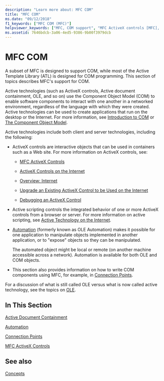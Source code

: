 ```yaml
---
description: "Learn more about: MFC COM"
title: "MFC COM"
ms.date: "09/12/2018"
f1_keywords: ["MFC COM (MFC)"]
helpviewer_keywords: ["MFC, COM support", "MFC ActiveX controls [MFC], COM support in MFC", "MFC COM [MFC]", "ActiveX controls [MFC], COM object model", "Active technology [MFC]", "COM [MFC], MFC support"]
ms.assetid: 7646bdcb-3a06-4ed5-9386-9b00f3979dcb
---
```

# MFC COM

A subset of MFC is designed to support COM, while most of the Active Template Library (ATL) is designed for COM programming. This section of topics describes MFC's support for COM.

Active technologies (such as ActiveX controls, Active document containment, OLE, and so on) use the Component Object Model (COM) to enable software components to interact with one another in a networked environment, regardless of the language with which they were created. Active technologies can be used to create applications that run on the desktop or the Internet. For more information, see [Introduction to COM](../atl/introduction-to-com.md) or [The Component Object Model](/windows/win32/com/the-component-object-model).

Active technologies include both client and server technologies, including the following:

- ActiveX controls are interactive objects that can be used in containers such as a Web site. For more information on ActiveX controls, see:

  - [MFC ActiveX Controls](mfc-activex-controls.md)

  - [ActiveX Controls on the Internet](activex-controls-on-the-internet.md)

  - [Overview: Internet](mfc-internet-programming-basics.md)

  - [Upgrade an Existing ActiveX Control to be Used on the Internet](upgrading-an-existing-activex-control.md)

  - [Debugging an ActiveX Control](/visualstudio/debugger/how-to-debug-an-activex-control)

- Active scripting controls the integrated behavior of one or more ActiveX controls from a browser or server. For more information on active scripting, see [Active Technology on the Internet](active-technology-on-the-internet.md).

- [Automation](automation.md) (formerly known as OLE Automation) makes it possible for one application to manipulate objects implemented in another application, or to "expose" objects so they can be manipulated.

   The automated object might be local or remote (on another machine accessible across a network). Automation is available for both OLE and COM objects.

- This section also provides information on how to write COM components using MFC, for example, in [Connection Points](connection-points.md).

For a discussion of what is still called OLE versus what is now called active technology, see the topics on [OLE](ole-in-mfc.md).

## In This Section

[Active Document Containment](active-document-containment.md)

[Automation](automation.md)

[Connection Points](connection-points.md)

[MFC ActiveX Controls](mfc-activex-controls.md)

## See also

[Concepts](mfc-concepts.md)
